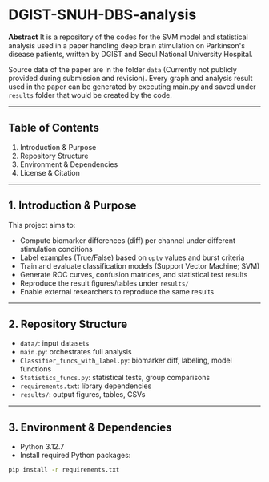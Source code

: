 # DGIST-SNUH-DBS-analysis
**Abstract**
It is a repository of the codes for the SVM model and statistical analysis used in a paper handling deep brain stimulation on Parkinson's disease patients, written by DGIST and Seoul National University Hospital.

Source data of the paper are in the folder ```data``` (Currently not publicly provided during submission and revision). Every graph and analysis result used in the paper can be generated by executing main.py and saved under ```results``` folder that would be created by the code.

---

## Table of Contents

1. Introduction & Purpose  
2. Repository Structure  
3. Environment & Dependencies  
4. License & Citation  

---

## 1. Introduction & Purpose

This project aims to:

- Compute biomarker differences (diff) per channel under different stimulation conditions
- Label examples (True/False) based on `optv` values and burst criteria
- Train and evaluate classification models (Support Vector Machine; SVM)
- Generate ROC curves, confusion matrices, and statistical test results
- Reproduce the result figures/tables under `results/`
- Enable external researchers to reproduce the same results

---

## 2. Repository Structure
- `data/`: input datasets
- `main.py`: orchestrates full analysis
- `Classifier_funcs_with_label.py`: biomarker diff, labeling, model functions
- `Statistics_funcs.py`: statistical tests, group comparisons
- `requirements.txt`: library dependencies
- `results/`: output figures, tables, CSVs

---

## 3. Environment & Dependencies

- Python 3.12.7  
- Install required Python packages:

```bash
pip install -r requirements.txt
```
